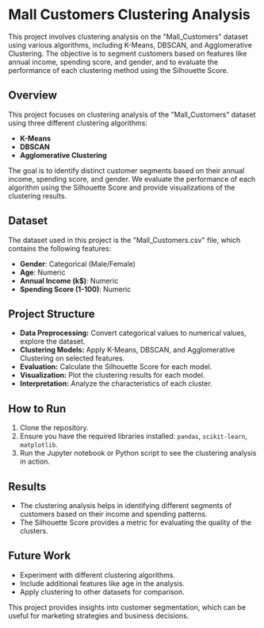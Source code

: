 # Mall Customers Clustering Analysis
This project involves clustering analysis on the "Mall_Customers" dataset using various algorithms, including K-Means, DBSCAN, and Agglomerative Clustering. The objective is to segment customers based on features like annual income, spending score, and gender, and to evaluate the performance of each clustering method using the Silhouette Score. 

## Overview

This project focuses on clustering analysis of the "Mall_Customers" dataset using three different clustering algorithms:

- **K-Means**
- **DBSCAN**
- **Agglomerative Clustering**

The goal is to identify distinct customer segments based on their annual income, spending score, and gender. We evaluate the performance of each algorithm using the Silhouette Score and provide visualizations of the clustering results.

## Dataset

The dataset used in this project is the "Mall_Customers.csv" file, which contains the following features:

- **Gender**: Categorical (Male/Female)
- **Age**: Numeric
- **Annual Income (k$)**: Numeric
- **Spending Score (1-100)**: Numeric

## Project Structure

- **Data Preprocessing:** Convert categorical values to numerical values, explore the dataset.
- **Clustering Models:** Apply K-Means, DBSCAN, and Agglomerative Clustering on selected features.
- **Evaluation:** Calculate the Silhouette Score for each model.
- **Visualization:** Plot the clustering results for each model.
- **Interpretation:** Analyze the characteristics of each cluster.

## How to Run

1. Clone the repository.
2. Ensure you have the required libraries installed: `pandas`, `scikit-learn`, `matplotlib`.
3. Run the Jupyter notebook or Python script to see the clustering analysis in action.

## Results

- The clustering analysis helps in identifying different segments of customers based on their income and spending patterns.
- The Silhouette Score provides a metric for evaluating the quality of the clusters.

## Future Work

- Experiment with different clustering algorithms.
- Include additional features like age in the analysis.
- Apply clustering to other datasets for comparison.

This project provides insights into customer segmentation, which can be useful for marketing strategies and business decisions.
